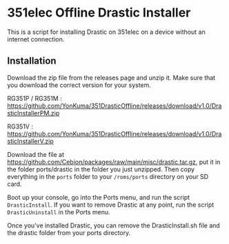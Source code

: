 # 351elec Offline Drastic Installer

This is a script for installing Drastic on 351elec on a device without an internet connection.

## Installation

Download the zip file from the releases page and unzip it. Make sure that you download the correct version for your system.

RG351P / RG351M : https://github.com/YonKuma/351DrasticOffline/releases/download/v1.0/DrasticInstallerPM.zip

RG351V : https://github.com/YonKuma/351DrasticOffline/releases/download/v1.0/DrasticInstallerV.zip

Download the file at https://github.com/Cebion/packages/raw/main/misc/drastic.tar.gz, put it in the folder ports/drastic in the folder you just unzipped. Then copy everything in the `ports` folder to your `/roms/ports` directory on your SD card.

Boot up your console, go into the Ports menu, and run the script `DrasticInstall`. If you want to remove Drastic at any point, run the script `DrasticUninstall` in the Ports menu.

Once you've installed Drastic, you can remove the DrasticInstall.sh file and the drastic folder from your ports directory.
